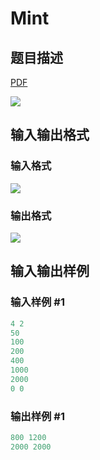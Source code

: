 # Mint

## 题目描述

[problemUrl]: https://uva.onlinejudge.org/index.php?option=com_onlinejudge&Itemid=8&category=19&page=show_problem&problem=1658

[PDF](https://uva.onlinejudge.org/external/107/p10717.pdf)

![](https://cdn.luogu.com.cn/upload/vjudge_pic/UVA10717/8d3e9080c28ba5bfe15eb159b6ec5c8ff809164a.png)

## 输入输出格式

### 输入格式

![](https://cdn.luogu.com.cn/upload/vjudge_pic/UVA10717/1894cd9b6a76eb527ca266480c9cdb6503e6c8b6.png)

### 输出格式

![](https://cdn.luogu.com.cn/upload/vjudge_pic/UVA10717/6515dec6238c5361c319812850493d1b3bdff436.png)

## 输入输出样例

### 输入样例 #1

```cpp
4 2
50
100
200
400
1000
2000
0 0
```


### 输出样例 #1

```cpp
800 1200
2000 2000
```


